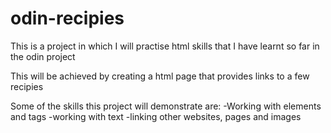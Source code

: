 # odin-recipies

This is a project in which I will practise html skills that I have learnt so far in the odin project

This will be achieved by creating a html page that provides links to a few recipies

Some of the skills this project will demonstrate are:
-Working with elements and tags
-working with text
-linking other websites, pages and images
